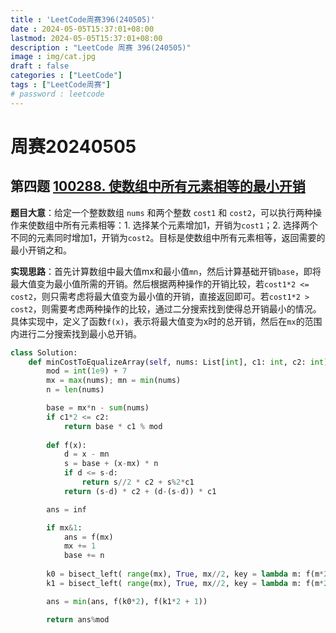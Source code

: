 ```yaml
---
title : 'LeetCode周赛396(240505)'
date : 2024-05-05T15:37:01+08:00
lastmod: 2024-05-05T15:37:01+08:00
description : "LeetCode 周赛 396(240505)" 
image : img/cat.jpg
draft : false    
categories : ["LeetCode"]
tags : ["LeetCode周赛"]
# password : leetcode
---
```


# 周赛20240505

## 第四题 [100288. 使数组中所有元素相等的最小开销](https://leetcode.cn/problems/minimum-cost-to-equalize-array/)

**题目大意**：给定一个整数数组 `nums` 和两个整数 `cost1` 和 `cost2`，可以执行两种操作来使数组中所有元素相等：1. 选择某个元素增加1，开销为`cost1`；2. 选择两个不同的元素同时增加1，开销为`cost2`。目标是使数组中所有元素相等，返回需要的最小开销之和。

**实现思路**：首先计算数组中最大值mx和最小值`mn`，然后计算基础开销`base`，即将最大值变为最小值所需的开销。然后根据两种操作的开销比较，若`cost1*2 <= cost2`，则只需考虑将最大值变为最小值的开销，直接返回即可。若`cost1*2 > cost2`，则需要考虑两种操作的比较，通过二分搜索找到使得总开销最小的情况。具体实现中，定义了函数`f(x)`，表示将最大值变为x时的总开销，然后在`mx`的范围内进行二分搜索找到最小总开销。

```py
class Solution:
    def minCostToEqualizeArray(self, nums: List[int], c1: int, c2: int) -> int:
        mod = int(1e9) + 7
        mx = max(nums); mn = min(nums)
        n = len(nums)

        base = mx*n - sum(nums)
        if c1*2 <= c2:
            return base * c1 % mod
        
        def f(x):
            d = x - mn
            s = base + (x-mx) * n
            if d <= s-d:
                return s//2 * c2 + s%2*c1
            return (s-d) * c2 + (d-(s-d)) * c1

        ans = inf

        if mx&1:
            ans = f(mx)
            mx += 1
            base += n
        
        k0 = bisect_left( range(mx), True, mx//2, key = lambda m: f(m*2) < f((m+1)*2) )
        k1 = bisect_left( range(mx), True, mx//2, key = lambda m: f(m*2+1) < f((m+1)*2 + 1) )

        ans = min(ans, f(k0*2), f(k1*2 + 1))

        return ans%mod
```

